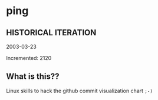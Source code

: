 # ping

## HISTORICAL ITERATION
2003-03-23

Incremented: 2120

## What is this?? 
Linux skills to hack the github commit visualization chart `;-)`
